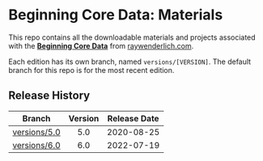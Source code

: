 # Beginning Core Data: Materials

This repo contains all the downloadable materials and projects associated with the **[Beginning Core Data](https://www.raywenderlich.com/27468235-beginning-core-data)** from [raywenderlich.com](https://www.raywenderlich.com).

Each edition has its own branch, named `versions/[VERSION]`. The default branch for this repo is for the most recent edition.

## Release History

| Branch                                                                                 | Version | Release Date |
| -------------------------------------------------------------------------------------- |:-------:|:------------:|
| [versions/5.0](https://github.com/raywenderlich/video-bcd-materials/tree/versions/5.0) | 5.0     | 2020-08-25   |
| [versions/6.0](https://github.com/raywenderlich/video-bcd-materials/tree/versions/6.0) | 6.0     | 2022-07-19   |
